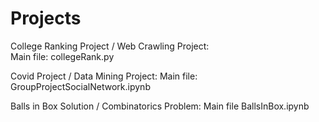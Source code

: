 # Projects

College Ranking Project / Web Crawling Project:  
Main file: collegeRank.py

Covid Project / Data Mining Project:
Main file: GroupProjectSocialNetwork.ipynb

Balls in Box Solution / Combinatorics Problem:
Main file BallsInBox.ipynb
